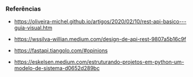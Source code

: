 



### Referências

- https://oliveira-michel.github.io/artigos/2020/02/10/rest-api-basico---guia-visual.htm

- https://wssilva-willian.medium.com/design-de-api-rest-9807a5b16c9f

- https://fastapi.tiangolo.com/#opinions

- https://eskelsen.medium.com/estruturando-projetos-em-python-um-modelo-de-sistema-d0652d289bc